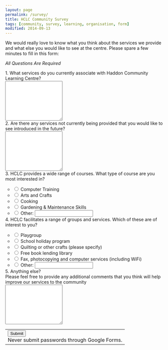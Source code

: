 ```yaml
---
layout: page
permalink: /survey/
title: HCLC Community Survey
tags: [community, survey, learning, organisation, form]
modified: 2014-09-13
---
```


We would really love to know what you think about the services we provide and what else you would like to see at the centre. Please spare a few minutes to fill in this form:

*All Questions Are Required*

<form id="gform" action="https://docs.google.com/forms/d/1IBhoAsaLR-CGUF_dmwugETskEZaB_MRtv5rnuy7tPCE/formResponse" method="POST" id="ss-form" target="_self" onsubmit=""><ol role="list" class="ss-question-list" style="padding-left: 0">
<div class="ss-form-question errorbox-good" role="listitem">
<div dir="ltr" class="ss-item  ss-paragraph-text"><div class="ss-form-entry">
<label class="ss-q-item-label" for="entry_1479682174"><div class="ss-q-title">1. What services do you currently associate with Haddon Community Learning Centre?
</div>
<div class="ss-q-help ss-secondary-text" dir="ltr"></div></label>
<textarea name="entry.1479682174" rows="8" cols="0" class="ss-q-long" id="entry_1479682174" dir="auto" aria-label="1. What services do you currently associate with Haddon Community Learning Centre?  "></textarea>
<div class="error-message" id="1631471150_errorMessage"></div>

</div></div></div> <div class="ss-form-question errorbox-good" role="listitem">
<div dir="ltr" class="ss-item  ss-paragraph-text"><div class="ss-form-entry">
<label class="ss-q-item-label" for="entry_1439930916"><div class="ss-q-title">2. Are there any services not currently being provided that you would like to see introduced in the future?
</div>
<div class="ss-q-help ss-secondary-text" dir="ltr"></div></label>
<textarea name="entry.1439930916" rows="8" cols="0" class="ss-q-long" id="entry_1439930916" dir="auto" aria-label="2. Are there any services not currently being provided that you would like to see introduced in the future?  "></textarea>
<div class="error-message" id="461116800_errorMessage"></div>

</div></div></div> <div class="ss-form-question errorbox-good" role="listitem">
<div dir="ltr" class="ss-item  ss-radio"><div class="ss-form-entry">
<label class="ss-q-item-label" for="entry_1141734921"><div class="ss-q-title">3. HCLC provides a wide range of courses. What type of course are you most interested in?
</div>
<div class="ss-q-help ss-secondary-text" dir="ltr"></div></label>

<ul class="ss-choices" role="radiogroup" aria-label="3. HCLC provides a wide range of courses. What type of course are you most interested in?  ">
<li class="ss-choice-item"><label><span class="ss-choice-item-control goog-inline-block"><input type="radio" name="entry.1956752129" value="Computer Training" id="group_1956752129_1" role="radio" class="ss-q-radio" aria-label="Computer Training"></span>
<span class="ss-choice-label">Computer Training</span>
</label></li>

<li class="ss-choice-item"><label><span class="ss-choice-item-control goog-inline-block"><input type="radio" name="entry.1956752129" value="Arts and Crafts" id="group_1956752129_2" role="radio" class="ss-q-radio" aria-label="Arts and Crafts"></span>
<span class="ss-choice-label">Arts and Crafts</span>
</label></li>

<li class="ss-choice-item"><label><span class="ss-choice-item-control goog-inline-block"><input type="radio" name="entry.1956752129" value="Cooking" id="group_1956752129_3" role="radio" class="ss-q-radio" aria-label="Cooking"></span>
<span class="ss-choice-label">Cooking</span>
</label></li>

<li class="ss-choice-item"><label><span class="ss-choice-item-control goog-inline-block"><input type="radio" name="entry.1956752129" value="Gardening &amp; Maintenance Skills" id="group_1956752129_4" role="radio" class="ss-q-radio" aria-label="Gardening &amp; Maintenance Skills"></span>
<span class="ss-choice-label">Gardening &amp; Maintenance Skills</span>
</label></li>

<li class="ss-choice-item"><label><span class="ss-choice-item-control goog-inline-block"><input type="radio" name="entry.1956752129" value="__other_option__" id="group_1956752129_5" role="radio" class="ss-q-radio ss-q-other-toggle"></span>
<span class="ss-choice-label">Other:</span></label>
<span class="ss-q-other-container goog-inline-block"><input type="text" name="entry.1956752129.other_option_response" value="" class="ss-q-other" id="entry_1956752129_other_option_response" dir="auto" aria-label="Other"></span>
</li></ul>
<div class="error-message" id="1141734921_errorMessage"></div>
 </div></div></div> <div class="ss-form-question errorbox-good" role="listitem">
<div dir="ltr" class="ss-item  ss-radio"><div class="ss-form-entry">
<label class="ss-q-item-label" for="entry_103736572"><div class="ss-q-title">4. HCLC facilitates a range of groups and services. Which of these are of interest to you?
</div>
<div class="ss-q-help ss-secondary-text" dir="ltr"></div></label>

<ul class="ss-choices" role="radiogroup" aria-label="4. HCLC facilitates a range of groups and services. Which of these are of interest to you?  "><li class="ss-choice-item"><label><span class="ss-choice-item-control goog-inline-block"><input type="radio" name="entry.1298035757" value="Playgroup" id="group_1298035757_1" role="radio" class="ss-q-radio" aria-label="Playgroup"></span>
<span class="ss-choice-label">Playgroup</span>
</label></li> <li class="ss-choice-item"><label><span class="ss-choice-item-control goog-inline-block"><input type="radio" name="entry.1298035757" value="School holiday program" id="group_1298035757_2" role="radio" class="ss-q-radio" aria-label="School holiday program"></span>
<span class="ss-choice-label">School holiday program</span>
</label></li> <li class="ss-choice-item"><label><span class="ss-choice-item-control goog-inline-block"><input type="radio" name="entry.1298035757" value="Quilting or other crafts (please specify)" id="group_1298035757_3" role="radio" class="ss-q-radio" aria-label="Quilting or other crafts (please specify)"></span>
<span class="ss-choice-label">Quilting or other crafts (please specify)</span>
</label></li> <li class="ss-choice-item"><label><span class="ss-choice-item-control goog-inline-block"><input type="radio" name="entry.1298035757" value="Free book lending library" id="group_1298035757_4" role="radio" class="ss-q-radio" aria-label="Free book lending library"></span>
<span class="ss-choice-label">Free book lending library</span>
</label></li> <li class="ss-choice-item"><label><span class="ss-choice-item-control goog-inline-block"><input type="radio" name="entry.1298035757" value="Fax, photocopying and computer services (including WiFi)" id="group_1298035757_5" role="radio" class="ss-q-radio" aria-label="Fax, photocopying and computer services (including WiFi)"></span>
<span class="ss-choice-label">Fax, photocopying and computer services (including WiFi)</span>
</label></li> <li class="ss-choice-item"><label><span class="ss-choice-item-control goog-inline-block"><input type="radio" name="entry.1298035757" value="__other_option__" id="group_1298035757_6" role="radio" class="ss-q-radio ss-q-other-toggle"></span>
<span class="ss-choice-label">Other:</span></label>
<span class="ss-q-other-container goog-inline-block"><input type="text" name="entry.1298035757.other_option_response" value="" class="ss-q-other" id="entry_1298035757_other_option_response" dir="auto" aria-label="Other"></span>
</li></ul>
<div class="error-message" id="103736572_errorMessage"></div>
 </div></div></div> <div class="ss-form-question errorbox-good" role="listitem">
<div dir="ltr" class="ss-item  ss-paragraph-text"><div class="ss-form-entry">
<label class="ss-q-item-label" for="entry_825100061"><div class="ss-q-title">5. Anything else?
</div>
<div class="ss-q-help ss-secondary-text" dir="ltr">Please feel free to provide any additional comments that you think will help improve our services to the community</div></label>
<textarea name="entry.825100061" rows="8" cols="0" class="ss-q-long" id="entry_825100061" dir="auto" aria-label="5. Anything else? Please feel free to provide any additional comments that you think will help improve our services to the community "></textarea>
<div class="error-message" id="487056359_errorMessage"></div>

</div></div></div>
<input type="hidden" name="draftResponse" value="[,,&quot;1724890249069340738&quot;]
">
<input type="hidden" name="pageHistory" value="0">


<input type="hidden" name="fbzx" value="1724890249069340738">

<div class="ss-item ss-navigate"><table id="navigation-table"><tbody><tr><td class="ss-form-entry goog-inline-block" id="navigation-buttons" dir="ltr">
<input type="submit" name="submit" value="Submit" id="ss-submit">
<div class="ss-password-warning ss-secondary-text">Never submit passwords through Google Forms.</div></td>
</tr></tbody></table></div></ol></form>
